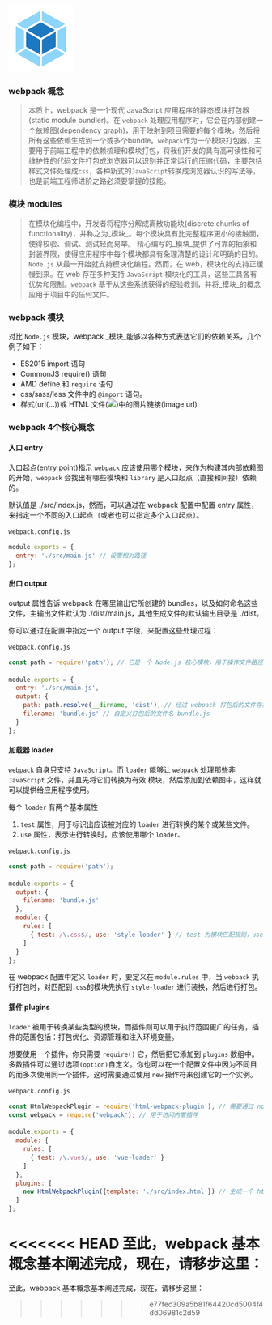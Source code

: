 ![](./statics/webpack.png)

### webpack 概念

> 本质上，webpack 是一个现代 JavaScript 应用程序的静态模块打包器(static module bundler)。在 `webpack` 处理应用程序时，它会在内部创建一个依赖图(dependency graph)，用于映射到项目需要的每个模块，然后将所有这些依赖生成到一个或多个bundle。`webpack`作为一个模块打包器，主要用于前端工程中的依赖梳理和模块打包，将我们开发的具有高可读性和可维护性的代码文件打包成浏览器可以识别并正常运行的压缩代码，主要包括样式文件处理成`css`，各种新式的`JavaScript`转换成浏览器认识的写法等，也是前端工程师进阶之路必须要掌握的技能。

### 模块 modules

> 在模块化编程中，开发者将程序分解成离散功能块(discrete chunks of functionality)，并称之为_模块_。每个模块具有比完整程序更小的接触面，使得校验、调试、测试轻而易举。 精心编写的_模块_提供了可靠的抽象和封装界限，使得应用程序中每个模块都具有条理清楚的设计和明确的目的。`Node.js` 从最一开始就支持模块化编程。然而，在 web，模块化的支持正缓慢到来。在 web 存在多种支持 `JavaScript` 模块化的工具，这些工具各有优势和限制。`webpack` 基于从这些系统获得的经验教训，并将_模块_的概念应用于项目中的任何文件。

### webpack 模块

对比 `Node.js` 模块，webpack _模块_能够以各种方式表达它们的依赖关系，几个例子如下：

- ES2015 import 语句
- CommonJS require() 语句
- AMD define 和 `require` 语句
- css/sass/less 文件中的 `@import` 语句。
- 样式(url(...))或 HTML 文件(<img src=...>)中的图片链接(image url)

### webpack 4个核心概念

#### 入口 entry

入口起点(entry point)指示 `webpack` 应该使用哪个模块，来作为构建其内部依赖图的开始，`webpack` 会找出有哪些模块和 `library` 是入口起点（直接和间接）依赖的。

默认值是 ./src/index.js，然而，可以通过在 webpack 配置中配置 entry 属性，来指定一个不同的入口起点（或者也可以指定多个入口起点）。

`webpack.config.js`

```javascript
module.exports = {
  entry: './src/main.js' // 设置相对路径
};
```

#### 出口 output

output 属性告诉 webpack 在哪里输出它所创建的 bundles，以及如何命名这些文件，主输出文件默认为 ./dist/main.js，其他生成文件的默认输出目录是 ./dist。

你可以通过在配置中指定一个 output 字段，来配置这些处理过程：

`webpack.config.js`

```javascript
const path = require('path'); // 它是一个 Node.js 核心模块，用于操作文件路径。

module.exports = {
  entry: './src/main.js',
  output: {
    path: path.resolve(__dirname, 'dist'), // 经过 webpack 打包后的文件存放路径
    filename: 'bundle.js' // 自定义打包后的文件名 bundle.js
  }
};
```

#### 加载器 loader

`webpack` 自身只支持 `JavaScript`。而 `loader` 能够让 `webpack` 处理那些非 `JavaScript` 文件，并且先将它们转换为有效 模块，然后添加到依赖图中，这样就可以提供给应用程序使用。

每个 `loader` 有两个基本属性
1. `test` 属性，用于标识出应该被对应的 `loader` 进行转换的某个或某些文件。
2. `use` 属性，表示进行转换时，应该使用哪个 `loader。`

`webpack.config.js`

```javascript
const path = require('path');

module.exports = {
  output: {
    filename: 'bundle.js'
  },
  module: {
    rules: [
      { test: /\.css$/, use: 'style-loader' } // test 为模块匹配规则，user 为解析loader
    ]
  }
};
```
在 webpack 配置中定义 `loader` 时，要定义在 `module.rules` 中，当 `webpack` 执行打包时，对匹配到`.css`的模块先执行 `style-loader` 进行装换，然后进行打包。

#### 插件 plugins

`loader` 被用于转换某些类型的模块，而插件则可以用于执行范围更广的任务，插件的范围包括：打包优化、资源管理和注入环境变量。

想要使用一个插件，你只需要 `require()` 它，然后把它添加到 `plugins` 数组中。多数插件可以通过选项`(option)`自定义。你也可以在一个配置文件中因为不同目的而多次使用同一个插件，这时需要通过使用 `new` 操作符来创建它的一个实例。

`webpack.config.js`

```javascript
const HtmlWebpackPlugin = require('html-webpack-plugin'); // 需要通过 npm 安装
const webpack = require('webpack'); // 用于访问内置插件

module.exports = {
  module: {
    rules: [
      { test: /\.vue$/, use: 'vue-loader' }
    ]
  },
  plugins: [
    new HtmlWebpackPlugin({template: './src/index.html'}) // 生成一个 html 文件，然后自动注入所有打包生成的 bundle
  ]
};
```
<<<<<<< HEAD
 至此，webpack 基本概念基本阐述完成，现在，请移步这里：
=======
 至此，webpack 基本概念基本阐述完成，现在，请移步这里：
>>>>>>> e77fec309a5b81f64420cd5004f4dd06981c2d59
